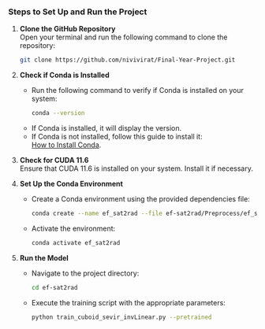 ### Steps to Set Up and Run the Project

1. **Clone the GitHub Repository**  
   Open your terminal and run the following command to clone the repository:  
   ```bash
   git clone https://github.com/nivivirat/Final-Year-Project.git
   ```

2. **Check if Conda is Installed**  
   - Run the following command to verify if Conda is installed on your system:  
     ```bash
     conda --version
     ```
   - If Conda is installed, it will display the version.  
   - If Conda is not installed, follow this guide to install it:  
     [How to Install Conda](https://youtu.be/i0DCPOiNK4A?si=hTi2XsP6GjD3gNAf).

3. **Check for CUDA 11.6**  
   Ensure that CUDA 11.6 is installed on your system. Install it if necessary.

4. **Set Up the Conda Environment**  
   - Create a Conda environment using the provided dependencies file:  
     ```bash
     conda create --name ef_sat2rad --file ef-sat2rad/Preprocess/ef_sat2rad.txt
     ```
   - Activate the environment:  
     ```bash
     conda activate ef_sat2rad
     ```

5. **Run the Model**  
   - Navigate to the project directory:  
     ```bash
     cd ef-sat2rad
     ```
   - Execute the training script with the appropriate parameters:  
     ```bash
     python train_cuboid_sevir_invLinear.py --pretrained
     ```